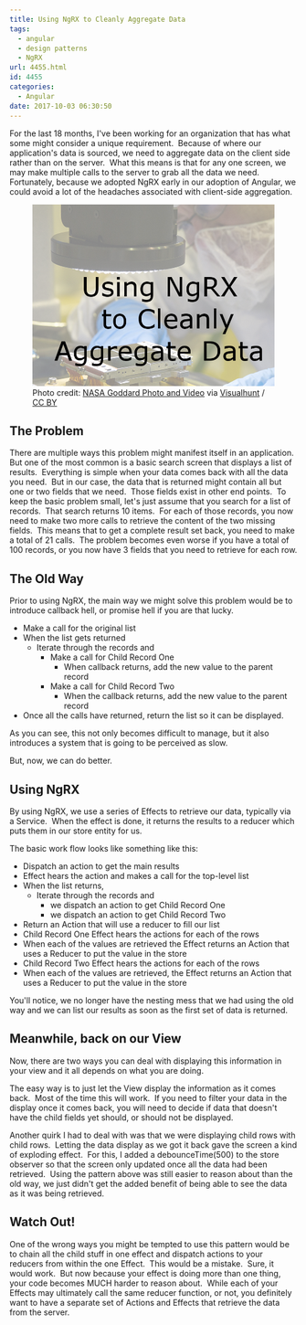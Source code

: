 ```yaml
---
title: Using NgRX to Cleanly Aggregate Data
tags:
  - angular
  - design patterns
  - NgRX
url: 4455.html
id: 4455
categories:
  - Angular
date: 2017-10-03 06:30:50
---
```


For the last 18 months, I've been working for an organization that has what some might consider a unique requirement.  Because of where our application's data is sourced, we need to aggregate data on the client side rather than on the server.  What this means is that for any one screen, we may make multiple calls to the server to grab all the data we need.  Fortunately, because we adopted NgRX early in our adoption of Angular, we could avoid a lot of the headaches associated with client-side aggregation. <figure>![](/uploads/2017/09/2017-10-03.png "Using NgRX to Cleanly Aggregate Data")<figcaption>Photo credit: [NASA Goddard Photo and Video](//www.flickr.com/photos/gsfc/14486243743/) via [Visualhunt](//visualhunt.com/re/296da9) / [ CC BY](//creativecommons.org/licenses/by/2.0/)</figcaption></figure>

<!-- more --> 

The Problem
-----------

There are multiple ways this problem might manifest itself in an application.  But one of the most common is a basic search screen that displays a list of results.  Everything is simple when your data comes back with all the data you need.  But in our case, the data that is returned might contain all but one or two fields that we need.  Those fields exist in other end points.  To keep the basic problem small, let's just assume that you search for a list of records.  That search returns 10 items.  For each of those records, you now need to make two more calls to retrieve the content of the two missing fields.  This means that to get a complete result set back, you need to make a total of 21 calls.  The problem becomes even worse if you have a total of 100 records, or you now have 3 fields that you need to retrieve for each row.

The Old Way
-----------

Prior to using NgRX, the main way we might solve this problem would be to introduce callback hell, or promise hell if you are that lucky.

- Make a call for the original list
- When the list gets returned
  - Iterate through the records and
    - Make a call for Child Record One
      - When callback returns, add the new value to the parent record
    - Make a call for Child Record Two
      - When the callback returns, add the new value to the parent record
- Once all the calls have returned, return the list so it can be displayed.

As you can see, this not only becomes difficult to manage, but it also introduces a system that is going to be perceived as slow. 

But, now, we can do better.

Using NgRX
----------

By using NgRX, we use a series of Effects to retrieve our data, typically via a Service.  When the effect is done, it returns the results to a reducer which puts them in our store entity for us. 

The basic work flow looks like something like this:

- Dispatch an action to get the main results
- Effect hears the action and makes a call for the top-level list
- When the list returns,
  - Iterate through the records and
    - we dispatch an action to get Child Record One
    - we dispatch an action to get Child Record Two
- Return an Action that will use a reducer to fill our list
- Child Record One Effect hears the actions for each of the rows
- When each of the values are retrieved the Effect returns an Action that uses a Reducer to put the value in the store
- Child Record Two Effect hears the actions for each of the rows
- When each of the values are retrieved, the Effect returns an Action that uses a Reducer to put the value in the store

You'll notice, we no longer have the nesting mess that we had using the old way and we can list our results as soon as the first set of data is returned.

Meanwhile, back on our View
---------------------------

Now, there are two ways you can deal with displaying this information in your view and it all depends on what you are doing. 

The easy way is to just let the View display the information as it comes back.  Most of the time this will work.  If you need to filter your data in the display once it comes back, you will need to decide if data that doesn't have the child fields yet should, or should not be displayed. 

Another quirk I had to deal with was that we were displaying child rows with child rows.  Letting the data display as we got it back gave the screen a kind of exploding effect.  For this, I added a debounceTime(500) to the store observer so that the screen only updated once all the data had been retrieved.  Using the pattern above was still easier to reason about than the old way, we just didn't get the added benefit of being able to see the data as it was being retrieved.

Watch Out!
----------

One of the wrong ways you might be tempted to use this pattern would be to chain all the child stuff in one effect and dispatch actions to your reducers from within the one Effect.  This would be a mistake.  Sure, it would work.  But now because your effect is doing more than one thing, your code becomes MUCH harder to reason about.  While each of your Effects may ultimately call the same reducer function, or not, you definitely want to have a separate set of Actions and Effects that retrieve the data from the server.
